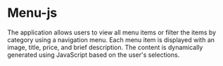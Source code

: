 # Menu-js
The application allows users to view all menu items or filter the items by category using a navigation menu. Each menu item is displayed with an image, title, price, and brief description. The content is dynamically generated using JavaScript based on the user's selections.
